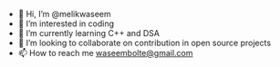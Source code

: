- 👋 Hi, I’m @melikwaseem
- 👀 I’m interested in coding
- 🌱 I’m currently learning C++ and DSA
- 💞️ I’m looking to collaborate on contribution in open source projects
- 📫 How to reach me waseembolte@gmail.com

<!---
melikwaseem/melikwaseem is a ✨ special ✨ repository because its `README.md` (this file) appears on your GitHub profile.
You can click the Preview link to take a look at your changes.
--->
